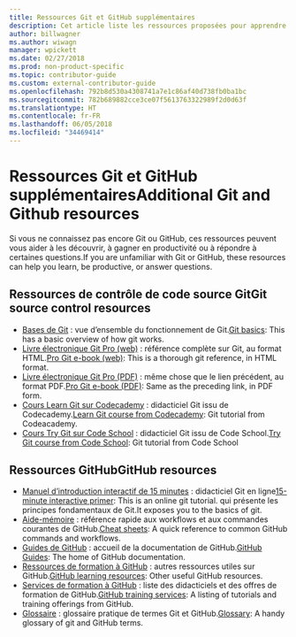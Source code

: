 ```yaml
---
title: Ressources Git et GitHub supplémentaires
description: Cet article liste les ressources proposées pour apprendre à utiliser Git et GitHub en vue de contribuer au contenu docs.microsoft.com.
author: billwagner
ms.author: wiwagn
manager: wpickett
ms.date: 02/27/2018
ms.prod: non-product-specific
ms.topic: contributor-guide
ms.custom: external-contributor-guide
ms.openlocfilehash: 792b8d530a4308741a7e1c86af40d738fb0ba1bc
ms.sourcegitcommit: 782b689882cce3ce07f5613763322989f2d0d63f
ms.translationtype: HT
ms.contentlocale: fr-FR
ms.lasthandoff: 06/05/2018
ms.locfileid: "34469414"
---
```

# <a name="additional-git-and-github-resources"></a><span data-ttu-id="520e5-103">Ressources Git et GitHub supplémentaires</span><span class="sxs-lookup"><span data-stu-id="520e5-103">Additional Git and Github resources</span></span>

<span data-ttu-id="520e5-104">Si vous ne connaissez pas encore Git ou GitHub, ces ressources peuvent vous aider à les découvrir, à gagner en productivité ou à répondre à certaines questions.</span><span class="sxs-lookup"><span data-stu-id="520e5-104">If you are unfamiliar with Git or GitHub, these resources can help you learn, be productive, or answer questions.</span></span>

## <a name="git-source-control-resources"></a><span data-ttu-id="520e5-105">Ressources de contrôle de code source Git</span><span class="sxs-lookup"><span data-stu-id="520e5-105">Git source control resources</span></span>

- <span data-ttu-id="520e5-106">[Bases de Git](https://go.microsoft.com/fwlink/?linkid=853939) : vue d’ensemble du fonctionnement de Git.</span><span class="sxs-lookup"><span data-stu-id="520e5-106">[Git basics](https://go.microsoft.com/fwlink/?linkid=853939): This has a basic overview of how git works.</span></span>
- <span data-ttu-id="520e5-107">[Livre électronique Git Pro (web)](https://go.microsoft.com/fwlink/?linkid=853940) : référence complète sur Git, au format HTML.</span><span class="sxs-lookup"><span data-stu-id="520e5-107">[Pro Git e-book (web)](https://go.microsoft.com/fwlink/?linkid=853940): This is a thorough git reference, in HTML format.</span></span>
- <span data-ttu-id="520e5-108">[Livre électronique Git Pro (PDF)](https://progit2.s3.amazonaws.com/en/2016-03-22-f3531/progit-en.1084.pdf) : même chose que le lien précédent, au format PDF.</span><span class="sxs-lookup"><span data-stu-id="520e5-108">[Pro Git e-book (PDF)](https://progit2.s3.amazonaws.com/en/2016-03-22-f3531/progit-en.1084.pdf): Same as the preceding link, in PDF form.</span></span>
- <span data-ttu-id="520e5-109">[Cours Learn Git sur Codecademy](https://www.codecademy.com/learn/learn-git) : didacticiel Git issu de Codecademy.</span><span class="sxs-lookup"><span data-stu-id="520e5-109">[Learn Git course from Codecademy](https://www.codecademy.com/learn/learn-git): Git tutorial from Codeacademy.</span></span>
- <span data-ttu-id="520e5-110">[Cours Try Git sur Code School](https://www.codeschool.com/courses/try-git) : didacticiel Git issu de Code School.</span><span class="sxs-lookup"><span data-stu-id="520e5-110">[Try Git course from Code School](https://www.codeschool.com/courses/try-git): Git tutorial from Code School</span></span>

## <a name="github-resources"></a><span data-ttu-id="520e5-111">Ressources GitHub</span><span class="sxs-lookup"><span data-stu-id="520e5-111">GitHub resources</span></span>

- <span data-ttu-id="520e5-112">[Manuel d’introduction interactif de 15 minutes](https://try.github.io/) : didacticiel Git en ligne</span><span class="sxs-lookup"><span data-stu-id="520e5-112">[15-minute interactive primer](https://try.github.io/): This is an online git tutorial.</span></span> <span data-ttu-id="520e5-113">qui présente les principes fondamentaux de Git.</span><span class="sxs-lookup"><span data-stu-id="520e5-113">It exposes you to the basics of git.</span></span>
- <span data-ttu-id="520e5-114">[Aide-mémoire](https://go.microsoft.com/fwlink/?linkid=853941) : référence rapide aux workflows et aux commandes courantes de GitHub.</span><span class="sxs-lookup"><span data-stu-id="520e5-114">[Cheat sheets](https://go.microsoft.com/fwlink/?linkid=853941): A quick reference to common GitHub commands and workflows.</span></span>
- <span data-ttu-id="520e5-115">[Guides de GitHub](https://guides.github.com/) : accueil de la documentation de GitHub.</span><span class="sxs-lookup"><span data-stu-id="520e5-115">[GitHub Guides](https://guides.github.com/): The home of GitHub documentation.</span></span>
- <span data-ttu-id="520e5-116">[Ressources de formation à GitHub](https://help.github.com/articles/git-and-github-learning-resources/) : autres ressources utiles sur GitHub.</span><span class="sxs-lookup"><span data-stu-id="520e5-116">[GitHub learning resources](https://help.github.com/articles/git-and-github-learning-resources/): Other useful GitHub resources.</span></span>
- <span data-ttu-id="520e5-117">[Services de formation à GitHub](https://services.github.com/training/) : liste des didacticiels et des offres de formation de GitHub.</span><span class="sxs-lookup"><span data-stu-id="520e5-117">[GitHub training services](https://services.github.com/training/): A listing of tutorials and training offerings from GitHub.</span></span>
- <span data-ttu-id="520e5-118">[Glossaire](https://help.github.com/articles/github-glossary) : glossaire pratique de termes Git et GitHub.</span><span class="sxs-lookup"><span data-stu-id="520e5-118">[Glossary](https://help.github.com/articles/github-glossary): A handy glossary of git and GitHub terms.</span></span>
